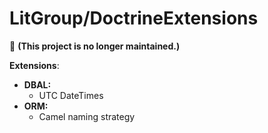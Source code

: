 LitGroup/DoctrineExtensions
===========================

🚫 **(This project is no longer maintained.)**

**Extensions**:

  * **DBAL:**
      * UTC DateTimes
  * **ORM:**
      * Camel naming strategy
